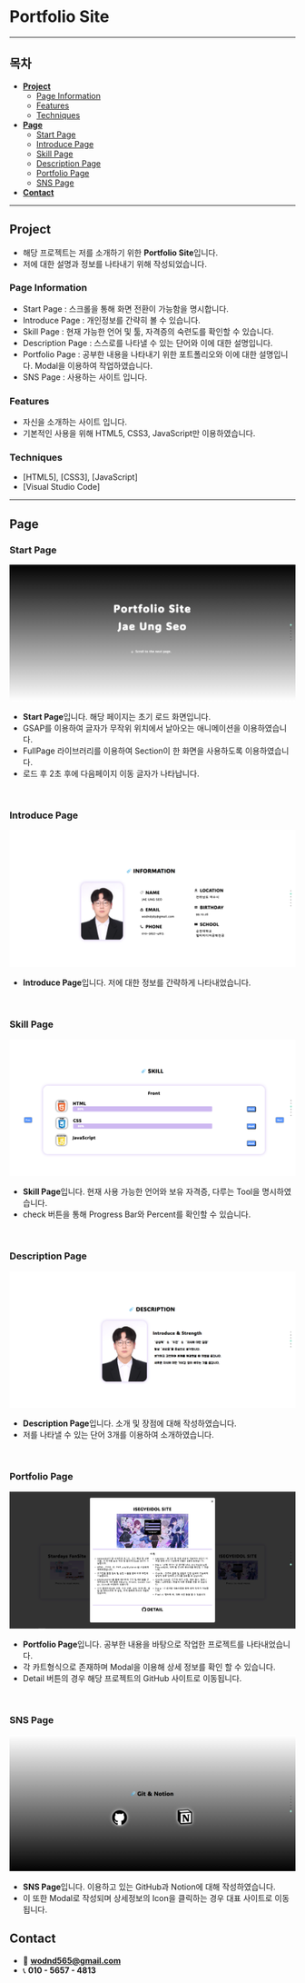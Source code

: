 # **Portfolio Site**

<hr>

<!--목차-->
## **목차**
- [**Project**](#project)
    - [Page Information](#page-information)
    - [Features](#features)
    - [Techniques](#techniques)
- [**Page**](#page)
    - [Start Page](#start-page)
    - [Introduce Page](#introduce-page)
    - [Skill Page](#skill-page)
    - [Description Page](#description-page)
    - [Portfolio Page](#portfolio-page)
    - [SNS Page](#sns-page)
- [**Contact**](#contact)

<hr>

<!--프로젝트 설명-->
## **Project**
- 해당 프로젝트는 저를 소개하기 위한 **Portfolio Site**입니다.
- 저에 대한 설명과 정보를 나타내기 위해 작성되었습니다.

### **Page Information**
- Start Page        : 스크롤을 통해 화면 전환이 가능함을 명시합니다.
- Introduce Page    : 개인정보를 간략히 볼 수 있습니다.
- Skill Page        : 현재 가능한 언어 및 툴, 자격증의 숙련도를 확인할 수 있습니다.
- Description Page  : 스스로를 나타낼 수 있는 단어와 이에 대한 설명입니다.
- Portfolio Page    : 공부한 내용을 나타내기 위한 포트폴리오와 이에 대한 설명입니다. Modal을 이용하여 작업하였습니다.
- SNS Page          : 사용하는 사이트 입니다.

### **Features**
- 자신을 소개하는 사이트 입니다.
- 기본적인 사용을 위해 HTML5, CSS3, JavaScript만 이용하였습니다.

### **Techniques**
- [HTML5], [CSS3], [JavaScript]
- [Visual Studio Code]

<hr>

<!--각 페이지 설명-->
## **Page**

### **Start Page**
![Start Page](readme_img/start.png)
- **Start Page**입니다. 해당 페이지는 초기 로드 화면입니다.
- GSAP를 이용하여 글자가 무작위 위치에서 날아오는 애니메이션을 이용하였습니다.
- FullPage 라이브러리를 이용하여 Section이 한 화면을 사용하도록 이용하였습니다.
- 로드 후 2초 후에 다음페이지 이동 글자가 나타납니다.

<br>

### **Introduce Page**
![Introduce Page](readme_img/introduce.png)
- **Introduce Page**입니다. 저에 대한 정보를 간략하게 나타내었습니다.

<br>

### **Skill Page**
![skill Page](readme_img/skill.png)
- **Skill Page**입니다. 현재 사용 가능한 언어와 보유 자격증, 다루는 Tool을 명시하였습니다.
- check 버튼을 통해 Progress Bar와 Percent를 확인할 수 있습니다.

<br>

### **Description Page**
![Description Page](readme_img/description.png)
- **Description Page**입니다. 소개 및 장점에 대해 작성하였습니다.
- 저를 나타낼 수 있는 단어 3개를 이용하여 소개하였습니다.

<br>

### **Portfolio Page**
![Portfolio Page](readme_img/portfolio.png)
- **Portfolio Page**입니다. 공부한 내용을 바탕으로 작업한 프로젝트를 나타내었습니다.
- 각 카트형식으로 존재하며 Modal을 이용해 상세 정보를 확인 할 수 있습니다.
- Detail 버튼의 경우 해당 프로젝트의 GitHub 사이트로 이동됩니다.

<br>

### **SNS Page**
![SNS Page](readme_img/sns.png)
- **SNS Page**입니다. 이용하고 있는 GitHub과 Notion에 대해 작성하였습니다.
- 이 또한 Modal로 작성되며 상세정보의 Icon을 클릭하는 경우 대표 사이트로 이동됩니다.

<!--접근-->
## **Contact**
- 📧  **wodnd565@gmail.com**
- 📞  **010 - 5657 - 4813**
